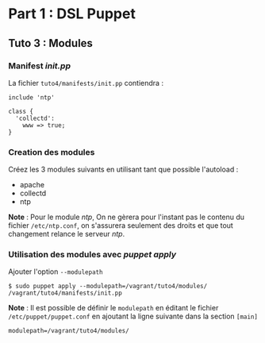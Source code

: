 # Part 1 : DSL Puppet

## Tuto 3 : Modules


### Manifest _init.pp_

La fichier `tuto4/manifests/init.pp` contiendra :

    include 'ntp'
    
    class {
      'collectd':
        www => true;
    }


### Creation des modules

Créez les 3 modules suivants en utilisant tant que possible l'autoload :

* apache
* collectd
* ntp

__Note__ : Pour le module _ntp_, On ne gèrera pour l'instant pas le contenu du fichier `/etc/ntp.conf`, on s'assurera seulement des droits et que tout changement relance le serveur _ntp_.

### Utilisation des modules avec _puppet apply_

Ajouter l'option `--modulepath`

    $ sudo puppet apply --modulepath=/vagrant/tuto4/modules/ /vagrant/tuto4/manifests/init.pp

__Note__ : Il est possible de définir le `modulepath` en éditant le fichier `/etc/puppet/puppet.conf` en ajoutant la ligne suivante dans la section `[main]`

    modulepath=/vagrant/tuto4/modules/


